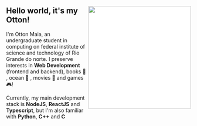 <div>
<img style="background-color: white" align="right" src="https://i.imgur.com/GWQpxOR.png" width="280" />

## Hello world, it's my Otton!

I'm Otton Maia, an undergraduate student in computing on federal institute of science and technology of Rio Grande do norte. 
I preserve interests in **Web Development** (frontend and backend), books :book: , ocean :ocean: , movies :vhs: and games :video_game:!

Currently, my main development stack is **NodeJS**, **ReactJS** and **Typescript**, but I'm also familiar with **Python**, **C++** and **C**

<!--- 
Check out [my projects and work](http://lucasfernandes.me/projects).

[![Email: lucasmedeiros@gmail.com](https://img.shields.io/badge/-Mail-c14438?style=flat-square&logo=Gmail&logoColor=white&link=mailto:lucasmed812@gmail.com)](mailto:lucasmed812@gmail.com)
[![Linkedin: lucasmnf](https://img.shields.io/badge/-LinkedIn-blue?style=flat-square&logo=Linkedin&logoColor=white&link=https://www.linkedin.com/in/lucasmnf/)](https://www.linkedin.com/in/lucasmnf/)
[![Twitter: _lucasmnf](https://img.shields.io/badge/-Twitter-424B54.svg?style=flat-square&logo=twitter&logoColor=FFFFFF&color=009FFD)](https://twitter.com/_lucasmnf)
[![Dev.to: lukehxh](https://img.shields.io/badge/-Posts-424B54.svg?style=flat-square&logo=Dev.to&logoColor=FFFFFF&color=424B54)](https://dev.to/lukehxh)
[![Youtube](https://img.shields.io/badge/-Videos-424B54.svg?style=flat-square&logo=youtube&logoColor=FFFFFF&color=BC2C1A)](https://www.youtube.com/channel/UCLlxw0ys56q3t0JJhPOw4-w/videos)

-->

</div>

